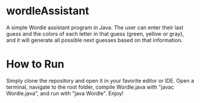 # wordleAssistant
 A simple Wordle assistant program in Java. The user can enter their last guess and the colors of each letter in that guess (green, yellow or gray), and it will generate all possible next guesses based on that information.

# How to Run
Simply clone the repository and open it in your favorite editor or IDE. Open a terminal, navigate to the root folder, compile Wordle.java with "javac Wordle.java", and run with "java Wordle". Enjoy!